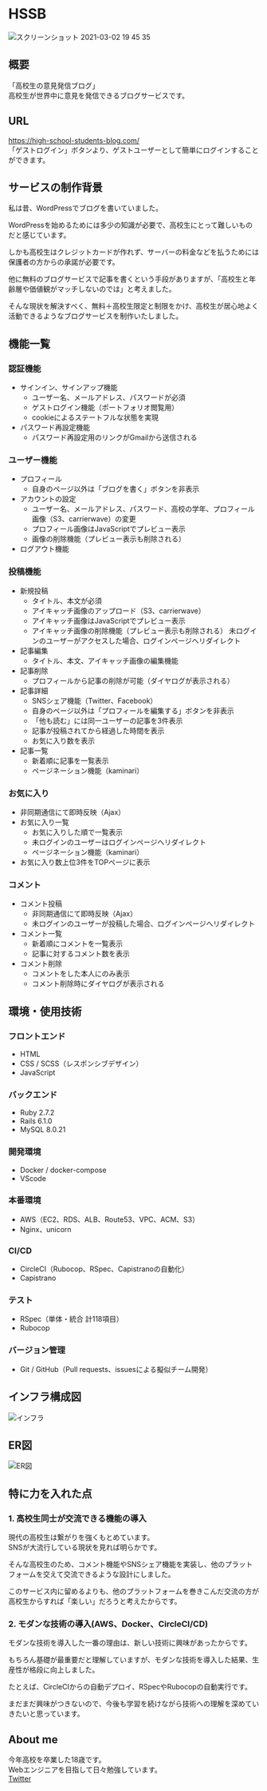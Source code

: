 # HSSB

![スクリーンショット 2021-03-02 19 45 35](https://user-images.githubusercontent.com/74098518/109637420-1f907500-7b90-11eb-8f25-1bc9d6a9ab1a.png)

## 概要

「高校生の意見発信ブログ」  
高校生が世界中に意見を発信できるブログサービスです。

## URL

https://high-school-students-blog.com/  
「ゲストログイン」ボタンより、ゲストユーザーとして簡単にログインすることができます。

## サービスの制作背景

私は昔、WordPressでブログを書いていました。

WordPressを始めるためには多少の知識が必要で、高校生にとって難しいものだと感じています。

しかも高校生はクレジットカードが作れず、サーバーの料金などを払うためには保護者の方からの承諾が必要です。

他に無料のブログサービスで記事を書くという手段がありますが、「高校生と年齢層や価値観がマッチしないのでは」と考えました。

そんな現状を解決すべく、無料＋高校生限定と制限をかけ、高校生が居心地よく活動できるようなブログサービスを制作いたしました。

## 機能一覧

### 認証機能

- サインイン、サインアップ機能
  - ユーザー名、メールアドレス、パスワードが必須
  - ゲストログイン機能（ポートフォリオ閲覧用）
  - cookieによるステートフルな状態を実現
- パスワード再設定機能
  - パスワード再設定用のリンクがGmailから送信される

### ユーザー機能

- プロフィール
  - 自身のページ以外は「ブログを書く」ボタンを非表示
- アカウントの設定
  - ユーザー名、メールアドレス、パスワード、高校の学年、プロフィール画像（S3、carrierwave）の変更
  - プロフィール画像はJavaScriptでプレビュー表示
  - 画像の削除機能（プレビュー表示も削除される）
- ログアウト機能

### 投稿機能

- 新規投稿
  - タイトル、本文が必須
  - アイキャッチ画像のアップロード（S3、carrierwave）
  - アイキャッチ画像はJavaScriptでプレビュー表示
  - アイキャッチ画像の削除機能（プレビュー表示も削除される）
  未ログインのユーザーがアクセスした場合、ログインページへリダイレクト
- 記事編集
  - タイトル、本文、アイキャッチ画像の編集機能
- 記事削除
  - プロフィールから記事の削除が可能（ダイヤログが表示される）
- 記事詳細
  - SNSシェア機能（Twitter、Facebook）
  - 自身のページ以外は「プロフィールを編集する」ボタンを非表示
  - 「他も読む」には同一ユーザーの記事を3件表示
  - 記事が投稿されてから経過した時間を表示
  - お気に入り数を表示
- 記事一覧
  - 新着順に記事を一覧表示
  - ページネーション機能（kaminari）

### お気に入り

- 非同期通信にて即時反映（Ajax）
- お気に入り一覧
  - お気に入りした順で一覧表示
  - 未ログインのユーザーはログインページへリダイレクト
  - ページネーション機能（kaminari）
- お気に入り数上位3件をTOPページに表示

### コメント

- コメント投稿
  - 非同期通信にて即時反映（Ajax）
  - 未ログインのユーザーが投稿した場合、ログインページへリダイレクト
- コメント一覧
  - 新着順にコメントを一覧表示
  - 記事に対するコメント数を表示
- コメント削除
  - コメントをした本人にのみ表示
  - コメント削除時にダイヤログが表示される

## 環境・使用技術

### フロントエンド

- HTML
- CSS / SCSS（レスポンシブデザイン）
- JavaScript

### バックエンド

- Ruby 2.7.2
- Rails 6.1.0
- MySQL 8.0.21

### 開発環境

- Docker / docker-compose
- VScode

### 本番環境

- AWS（EC2、RDS、ALB、Route53、VPC、ACM、S3）
- Nginx、unicorn

### CI/CD

- CircleCI（Rubocop、RSpec、Capistranoの自動化）
- Capistrano

### テスト

- RSpec（単体・統合 計118項目）
- Rubocop

### バージョン管理

- Git / GitHub（Pull requests、issuesによる擬似チーム開発）

## インフラ構成図

![インフラ](https://user-images.githubusercontent.com/74098518/109631831-b574d180-7b89-11eb-92e1-f0c0b78634d8.png)

## ER図

![ER図](https://user-images.githubusercontent.com/74098518/109613456-84d66d00-7b74-11eb-906f-a737abac17e9.png)

## 特に力を入れた点

### 1. 高校生同士が交流できる機能の導入

現代の高校生は繋がりを強くもとめています。  
SNSが大流行している現状を見れば明らかです。

そんな高校生のため、コメント機能やSNSシェア機能を実装し、他のプラットフォームを交えて交流できるような設計にしました。

このサービス内に留めるよりも、他のプラットフォームを巻きこんだ交流の方が高校生からすれば「楽しい」だろうと考えたからです。

### 2. モダンな技術の導入(AWS、Docker、CircleCI/CD)

モダンな技術を導入した一番の理由は、新しい技術に興味があったからです。

もちろん基礎が最重要だと理解していますが、モダンな技術を導入した結果、生産性が格段に向上しました。

たとえば、CircleCIからの自動デプロイ、RSpecやRubocopの自動実行です。

まだまだ興味がつきないので、今後も学習を続けながら技術への理解を深めていきたいと思っています。

## About me

今年高校を卒業した18歳です。  
Webエンジニアを目指して日々勉強しています。  
<a href="https://twitter.com/Baru_blog" target="_blank" rel="noopener">Twitter</a>
